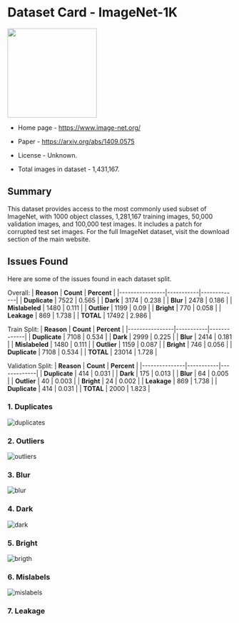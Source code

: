 # Dataset Card - ImageNet-1K
<img src="https://external-content.duckduckgo.com/iu/?u=https%3A%2F%2Fi.pinimg.com%2Foriginals%2F58%2F0a%2F99%2F580a99345134d954ed2cfe8ea7ccf55a.jpg&f=1&nofb=1&ipt=1a4e152e0b8a36e2da4e0f1a0e020d6857761391be9aec95ac7f5c502966dc01&ipo=images" height="200" />

+ Home page - https://www.image-net.org/

+ Paper - https://arxiv.org/abs/1409.0575

+ License - Unknown.

+ Total images in dataset - 1,431,167.


## Summary
This dataset provides access to the most commonly used subset of ImageNet, with 1000 object classes, 1,281,167 training images, 50,000 validation images, and 100,000 test images. It includes a patch for corrupted test set images. For the full ImageNet dataset, visit the download section of the main website.


## Issues Found
Here are some of the issues found in each dataset split.

Overall:
| **Reason**     | **Count** | **Percent** |
|----------------|-----------|-------------|
| **Duplicate**  | 7522      | 0.565       |
| **Dark**       | 3174      | 0.238       |
| **Blur**       | 2478      | 0.186       |
| **Mislabeled** | 1480      | 0.111       |
| **Outlier**    | 1199      | 0.09        |
| **Bright**     | 770       | 0.058       |
| **Leakage**    | 869       | 1.738       |
| **TOTAL**      | 17492     | 2.986       |

Train Split:
| **Reason**     | **Count** | **Percent** |
|----------------|-----------|-------------|
| **Duplicate**  | 7108      | 0.534       |
| **Dark**       | 2999      | 0.225       |
| **Blur**       | 2414      | 0.181       |
| **Mislabeled** | 1480      | 0.111       |
| **Outlier**    | 1159      | 0.087       |
| **Bright**     | 746       | 0.056       |
| **Duplicate**  | 7108      | 0.534       |
| **TOTAL**      | 23014     | 1.728       |


Validation Split:
| **Reason**    | **Count** | **Percent** |
|---------------|-----------|-------------|
| **Duplicate** | 414       | 0.031       |
| **Dark**      | 175       | 0.013       |
| **Blur**      | 64        | 0.005       |
| **Outlier**   | 40        | 0.003       |
| **Bright**    | 24        | 0.002       |
| **Leakage**   | 869       | 1.738       |
| **Duplicate** | 414       | 0.031       |
| **TOTAL**     | 2000      | 1.823       |



### 1. Duplicates
![duplicates](./duplicates.png)

### 2. Outliers
![outliers](./outliers.png)

### 3. Blur
![blur](./blur.png)

### 4. Dark
![dark](./dark.png)

### 5. Bright
![brigth](./bright.png)

### 6. Mislabels
![mislabels](./mislabels.png)

### 7. Leakage
